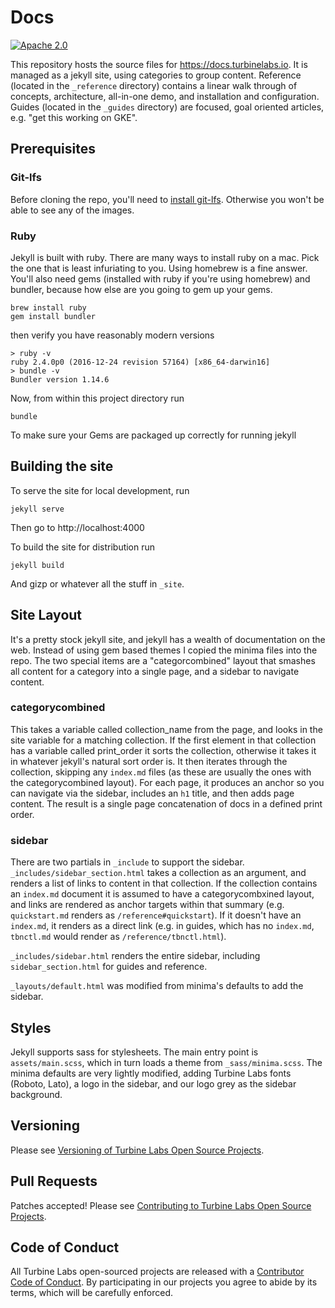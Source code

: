 
[//]: # ( Copyright 2017 Turbine Labs, Inc.                                   )
[//]: # ( you may not use this file except in compliance with the License.    )
[//]: # ( You may obtain a copy of the License at                             )
[//]: # (                                                                     )
[//]: # (     http://www.apache.org/licenses/LICENSE-2.0                      )
[//]: # (                                                                     )
[//]: # ( Unless required by applicable law or agreed to in writing, software )
[//]: # ( distributed under the License is distributed on an "AS IS" BASIS,   )
[//]: # ( WITHOUT WARRANTIES OR CONDITIONS OF ANY KIND, either express or     )
[//]: # ( implied. See the License for the specific language governing        )
[//]: # ( permissions and limitations under the License.                      )

# Docs

[![Apache 2.0](https://img.shields.io/hexpm/l/plug.svg)](LICENSE)

This repository hosts the source files for https://docs.turbinelabs.io. It is
managed as a jekyll site, using categories to group content. Reference (located
in the `_reference` directory) contains a linear walk through of concepts,
architecture, all-in-one demo, and installation and configuration. Guides
(located in the `_guides` directory) are focused, goal oriented articles, e.g.
"get this working on GKE".

## Prerequisites

### Git-lfs

Before cloning the repo, you'll need to [install git-lfs](https://git-lfs.github.com/).
Otherwise you won't be able to see any of the images.

### Ruby

Jekyll is built with ruby. There are many ways to install ruby on a
mac. Pick the one that is least infuriating to you. Using homebrew is a
fine answer. You'll also need gems (installed with ruby if you're
using homebrew) and bundler, because how else are you going to gem
up your gems.

```shell
brew install ruby
gem install bundler
```

then verify you have reasonably modern versions

```shell
> ruby -v
ruby 2.4.0p0 (2016-12-24 revision 57164) [x86_64-darwin16]
> bundle -v
Bundler version 1.14.6
```

Now, from within this project directory run

```shell
bundle
```

To make sure your Gems are packaged up correctly for running jekyll

## Building the site

To serve the site for local development, run

```
jekyll serve
```

Then go to http://localhost:4000

To build the site for distribution run

```shell
jekyll build
```

And gizp or whatever all the stuff in `_site`.

## Site Layout

It's a pretty stock jekyll site, and jekyll has a wealth of
documentation on the web. Instead of using gem based themes I copied
the minima files into the repo. The two special items are a
"categorcombined" layout that smashes all content for a category into
a single page, and a sidebar to navigate content.

### categorycombined

This takes a variable called collection_name from the page, and looks in
the site variable for a matching collection. If the first element in
that collection has a variable called print_order it sorts the
collection, otherwise it takes it in whatever jekyll's natural sort
order is. It then iterates through the collection, skipping any
`index.md` files (as these are usually the ones with the
categorycombined layout). For each page, it produces an anchor so you
can navigate via the sidebar, includes an `h1` title, and then adds page
content. The result is a single page concatenation of docs in a
defined print order.

### sidebar

There are two partials in `_include` to support the
sidebar. `_includes/sidebar_section.html` takes a collection as an argument, and
renders a list of links to content in that collection. If the
collection contains an `index.md` document it is assumed to have a
categorycombxined layout, and links are rendered as anchor targets
within that summary (e.g. `quickstart.md` renders as
`/reference#quickstart`). If it doesn't have an `index.md`, it renders as
a direct link (e.g. in guides, which has no `index.md`, `tbnctl.md` would
render as `/reference/tbnctl.html`).

`_includes/sidebar.html` renders the entire sidebar, including
`sidebar_section.html` for guides and reference.

`_layouts/default.html` was modified from minima's defaults to add the
sidebar.

## Styles

Jekyll supports sass for stylesheets. The main entry point is
`assets/main.scss`, which in turn loads a theme from
`_sass/minima.scss`. The minima defaults are very lightly modified,
adding Turbine Labs fonts (Roboto, Lato), a logo in the sidebar,
and our logo grey as the sidebar background.

## Versioning

Please see [Versioning of Turbine Labs Open Source Projects](http://github.com/turbinelabs/developer/blob/master/README.md#versioning).

## Pull Requests

Patches accepted! Please see
[Contributing to Turbine Labs Open Source Projects](http://github.com/turbinelabs/developer/blob/master/README.md#contributing).

## Code of Conduct

All Turbine Labs open-sourced projects are released with a
[Contributor Code of Conduct](CODE_OF_CONDUCT.md). By participating in our
projects you agree to abide by its terms, which will be carefully enforced.
